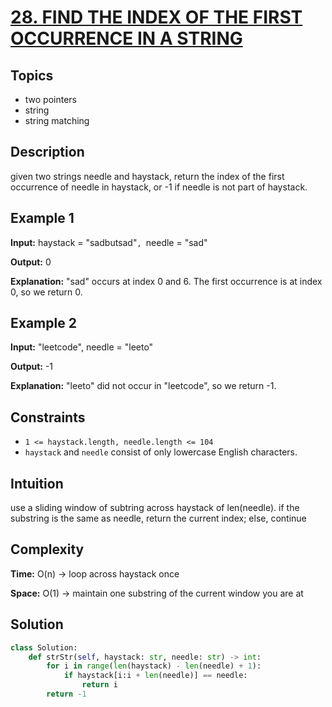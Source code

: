 # [28. FIND THE INDEX OF THE FIRST OCCURRENCE IN A STRING](https://leetcode.com/problems/find-the-index-of-the-first-occurrence-in-a-string/description/)

## Topics
- two pointers
- string
- string matching

## Description
given two strings needle and haystack, return the index of the first occurrence of needle in haystack, or -1 if needle is not part of haystack.

## Example 1
**Input:**  haystack = "sadbutsad"`, `needle = "sad"

**Output:**  0

**Explanation:** "sad" occurs at index 0 and 6. The first occurrence is at index 0, so we return 0.

## Example 2
**Input:**  "leetcode", needle = "leeto"

**Output:**  -1

**Explanation:**  "leeto" did not occur in "leetcode", so we return -1.


## Constraints
- `1 <= haystack.length, needle.length <= 104`
- `haystack` and `needle` consist of only lowercase English characters.

## Intuition
use a sliding window of subtring across haystack of len(needle). if the substring is the same as needle, return the current index; else, continue

## Complexity ##
**Time:** O(n) -> loop across haystack once

**Space:** O(1) -> maintain one substring of the current window you are at



## Solution
```python
class Solution:
	def strStr(self, haystack: str, needle: str) -> int:
    	for i in range(len(haystack) - len(needle) + 1):
        	if haystack[i:i + len(needle)] == needle:
            	return i
    	return -1